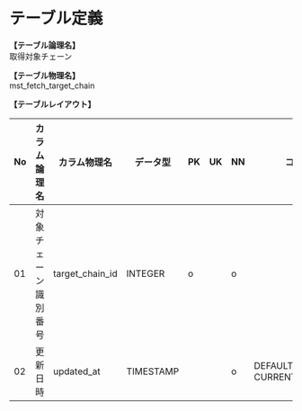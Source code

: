 # テーブル定義

**【テーブル論理名】**  
取得対象チェーン

**【テーブル物理名】**  
mst_fetch_target_chain

**【テーブルレイアウト】**  

| No  |     カラム論理名     |  カラム物理名   | データ型  | PK  | UK  | NN  |         コメント          |
| --- | -------------------- | --------------- | --------- | --- | --- | --- | ------------------------- |
| 01  | 対象チェーン識別番号 | target_chain_id | INTEGER   | o   |     | o   |                           |
| 02  | 更新日時             | updated_at      | TIMESTAMP |     |     | o   | DEFAULT CURRENT_TIMESTAMP |

